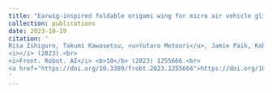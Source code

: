 ```yaml
---
title: "Earwig-inspired foldable origami wing for micro air vehicle gliding"
collection: publications
date: 2023-10-19
citation: '
Risa Ishiguro, Takumi Kawasetsu, <u>Yutaro Motoori</u>, Jamie Paik, Koh Hosoda<br>
<i></i> (2023).<br>
<i>Front. Robot. AI</i> <b>10</b> (2023) 1255666.<br>
<a href="https://doi.org/10.3389/frobt.2023.1255666">https://doi.org/10.3389/frobt.2023.1255666</a>
'
---
```

